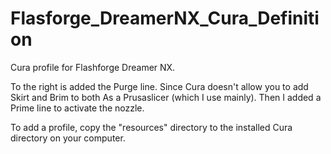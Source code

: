 # Flasforge_DreamerNX_Cura_Definition

Cura profile for Flashforge Dreamer NX.

To the right is added the Purge line. 
Since Cura doesn't allow you to add Skirt and Brim to both As a Prusaslicer (which I use mainly). 
Then I added a Prime line to activate the nozzle.

To add a profile, copy the "resources" directory to the installed
Cura directory on your computer.
